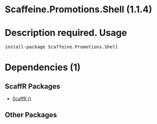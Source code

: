 ﻿Scaffeine.Promotions.Shell (1.1.4)
======
Description required.
Usage
======
<pre>install-package Scaffeine.Promotions.Shell</pre>
Dependencies (1)
=====

ScaffR Packages
------
* [ScaffR ()](https://github.com/wcpro/ScaffR/tree/master/src/ScaffR)

Other Packages
------
